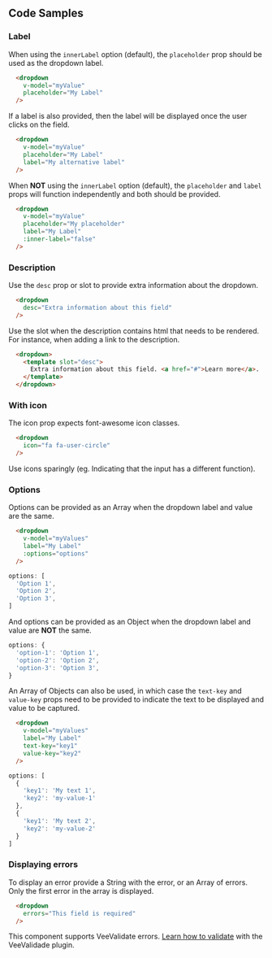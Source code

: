 ## Code Samples

### Label
When using the ```innerLabel``` option (default), the ```placeholder``` prop should be used as the dropdown label.
```html
  <dropdown
    v-model="myValue"
    placeholder="My Label"
  />
```

If a label is also provided, then the label will be displayed once the user clicks on the field.
```html
  <dropdown
    v-model="myValue"
    placeholder="My Label"
    label="My alternative label"
  />
```

When **NOT** using the ```innerLabel``` option (default), the ```placeholder``` and ```label``` props will function independently and both should be provided.
```html
  <dropdown
    v-model="myValue"
    placeholder="My placeholder"
    label="My Label"
    :inner-label="false"
  />
```

### Description
Use the ```desc``` prop or slot to provide extra information about the dropdown.
```html
  <dropdown
    desc="Extra information about this field"
  />
```

Use the slot when the description contains html that needs to be rendered. For instance, when adding a link to the description.
```html
  <dropdown>
    <template slot="desc">
      Extra information about this field. <a href="#">Learn more</a>.
    </template>
  </dropdown>
```

### With icon
The icon prop expects font-awesome icon classes.
```html
  <dropdown
    icon="fa fa-user-circle"
  />
```
<alert>Use icons sparingly (eg. Indicating that the input has a different function).</alert>

### Options
Options can be provided as an Array when the dropdown label and value are the same.
```html
  <dropdown
    v-model="myValues"
    label="My Label"
    :options="options"
  />
```

```js
options: [
  'Option 1',
  'Option 2',
  'Option 3',
]
```
And options can be provided as an Object when the dropdown label and value are **NOT** the same.

```js
options: {
  'option-1': 'Option 1',
  'option-2': 'Option 2',
  'option-3': 'Option 3',
}
```

An Array of Objects can also be used, in which case the ```text-key``` and ```value-key``` props need to be provided to indicate the text to be displayed and value to be captured.

```html
  <dropdown
    v-model="myValues"
    label="My Label"
    text-key="key1"
    value-key="key2"
  />
```

```js
options: [
  {
    'key1': 'My text 1',
    'key2': 'my-value-1'
  },
  {
    'key1': 'My text 2',
    'key2': 'my-value-2'
  }
]
```

### Displaying errors
To display an error provide a String with the error, or an Array of errors. Only the first error in the array is displayed.
```html
  <dropdown
    errors="This field is required"
  />
```

<alert>This component supports VeeValidate errors. [Learn how to validate](/vee-validate-integration) with the VeeValidade plugin.<a></alert>